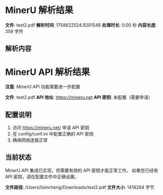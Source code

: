 # MinerU 解析结果

**文件**: test2.pdf
**解析时间**: 1758622524.9201548
**处理时长**: 0.00 秒
**内容长度**: 359 字符

## 解析内容


# MinerU API 解析结果

**注意**: MinerU API 功能需要进一步配置

**文件**: test2.pdf
**API 地址**: https://mineru.net
**API 密钥**: 未配置（需要申请）

## 配置说明

1. 访问 https://mineru.net/ 申请 API 密钥
2. 在 config/conf.ini 中配置正确的 API 密钥
3. 确保网络连接正常

## 当前状态

MinerU API 集成已实现，但需要有效的 API 密钥才能正常工作。
如果您已经有 API 密钥，请在配置文件中正确设置。

**文件路径**: /Users/lixincheng/Downloads/test2.pdf
**文件大小**: 1418264 字节
